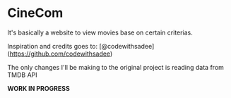 # CineCom #

It's basically a website to view movies base on certain criterias.

Inspiration and credits goes to: 
[@codewithsadee]
(https://github.com/codewithsadee)

The only changes I'll be making to the original project is reading data from TMDB API

**WORK IN PROGRESS**
